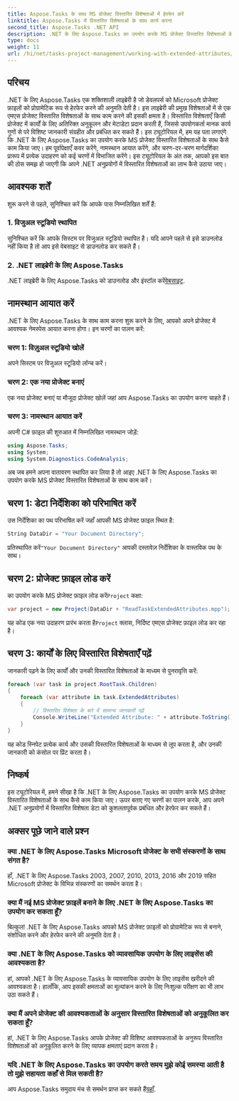 ```yaml
---
title: Aspose.Tasks के साथ MS प्रोजेक्ट विस्तारित विशेषताओं में हेरफेर करें
linktitle: Aspose.Tasks में विस्तारित विशेषताओं के साथ कार्य करना
second_title: Aspose.Tasks .NET API
description: .NET के लिए Aspose.Tasks का उपयोग करके MS प्रोजेक्ट विस्तारित विशेषताओं के साथ काम करना सीखें। आसानी से कार्य डेटा को प्रोग्रामेटिक रूप से प्रबंधित करें।
type: docs
weight: 11
url: /hi/net/tasks-project-management/working-with-extended-attributes/
---
```

## परिचय
.NET के लिए Aspose.Tasks एक शक्तिशाली लाइब्रेरी है जो डेवलपर्स को Microsoft प्रोजेक्ट फ़ाइलों को प्रोग्रामेटिक रूप से हेरफेर करने की अनुमति देती है। इस लाइब्रेरी की प्रमुख विशेषताओं में से एक एमएस प्रोजेक्ट विस्तारित विशेषताओं के साथ काम करने की इसकी क्षमता है। विस्तारित विशेषताएँ किसी प्रोजेक्ट में कार्यों के लिए अतिरिक्त अनुकूलन और मेटाडेटा प्रदान करती हैं, जिससे उपयोगकर्ता मानक कार्य गुणों से परे विशिष्ट जानकारी संग्रहीत और प्रबंधित कर सकते हैं।
इस ट्यूटोरियल में, हम यह पता लगाएंगे कि .NET के लिए Aspose.Tasks का उपयोग करके MS प्रोजेक्ट विस्तारित विशेषताओं के साथ कैसे काम किया जाए। हम पूर्वापेक्षाएँ कवर करेंगे, नामस्थान आयात करेंगे, और चरण-दर-चरण मार्गदर्शिका प्रारूप में प्रत्येक उदाहरण को कई चरणों में विभाजित करेंगे। इस ट्यूटोरियल के अंत तक, आपको इस बात की ठोस समझ हो जाएगी कि अपने .NET अनुप्रयोगों में विस्तारित विशेषताओं का लाभ कैसे उठाया जाए।
## आवश्यक शर्तें
शुरू करने से पहले, सुनिश्चित करें कि आपके पास निम्नलिखित शर्तें हैं:
### 1. विजुअल स्टूडियो स्थापित
सुनिश्चित करें कि आपके सिस्टम पर विजुअल स्टूडियो स्थापित है। यदि आपने पहले से इसे डाउनलोड नहीं किया है तो आप इसे वेबसाइट से डाउनलोड कर सकते हैं।
### 2. .NET लाइब्रेरी के लिए Aspose.Tasks
 .NET लाइब्रेरी के लिए Aspose.Tasks को डाउनलोड और इंस्टॉल करें[वेबसाइट](https://releases.aspose.com/tasks/net/).

## नामस्थान आयात करें
.NET के लिए Aspose.Tasks के साथ काम करना शुरू करने के लिए, आपको अपने प्रोजेक्ट में आवश्यक नेमस्पेस आयात करना होगा। इन चरणों का पालन करें:
### चरण 1: विज़ुअल स्टूडियो खोलें
अपने सिस्टम पर विजुअल स्टूडियो लॉन्च करें।
### चरण 2: एक नया प्रोजेक्ट बनाएं
एक नया प्रोजेक्ट बनाएं या मौजूदा प्रोजेक्ट खोलें जहां आप Aspose.Tasks का उपयोग करना चाहते हैं।
### चरण 3: नामस्थान आयात करें
अपनी C# फ़ाइल की शुरुआत में निम्नलिखित नामस्थान जोड़ें:
```csharp
using Aspose.Tasks;
using System;
using System.Diagnostics.CodeAnalysis;

```

अब जब हमने अपना वातावरण स्थापित कर लिया है तो आइए .NET के लिए Aspose.Tasks का उपयोग करके MS प्रोजेक्ट विस्तारित विशेषताओं के साथ काम करें।
## चरण 1: डेटा निर्देशिका को परिभाषित करें
उस निर्देशिका का पथ परिभाषित करें जहाँ आपकी MS प्रोजेक्ट फ़ाइल स्थित है:
```csharp
String DataDir = "Your Document Directory";
```
 प्रतिस्थापित करें`"Your Document Directory"` आपकी दस्तावेज़ निर्देशिका के वास्तविक पथ के साथ।
## चरण 2: प्रोजेक्ट फ़ाइल लोड करें
 का उपयोग करके MS प्रोजेक्ट फ़ाइल लोड करें`Project` कक्षा:
```csharp
var project = new Project(DataDir + "ReadTaskExtendedAttributes.mpp");
```
 यह कोड एक नया उदाहरण प्रारंभ करता है`Project` क्लास, निर्दिष्ट एमएस प्रोजेक्ट फ़ाइल लोड कर रहा है।
## चरण 3: कार्यों के लिए विस्तारित विशेषताएँ पढ़ें
जानकारी पढ़ने के लिए कार्यों और उनकी विस्तारित विशेषताओं के माध्यम से पुनरावृत्ति करें:
```csharp
foreach (var task in project.RootTask.Children)
{
    foreach (var attribute in task.ExtendedAttributes)
    {
        // विस्तारित विशेषता के बारे में सामान्य जानकारी पढ़ें
        Console.WriteLine("Extended Attribute: " + attribute.ToString());
    }
}
```
यह कोड स्निपेट प्रत्येक कार्य और उसकी विस्तारित विशेषताओं के माध्यम से लूप करता है, और उनकी जानकारी को कंसोल पर प्रिंट करता है।

## निष्कर्ष
इस ट्यूटोरियल में, हमने सीखा है कि .NET के लिए Aspose.Tasks का उपयोग करके MS प्रोजेक्ट विस्तारित विशेषताओं के साथ कैसे काम किया जाए। ऊपर बताए गए चरणों का पालन करके, आप अपने .NET अनुप्रयोगों में विस्तारित विशेषता डेटा को कुशलतापूर्वक प्रबंधित और हेरफेर कर सकते हैं।
## अक्सर पूछे जाने वाले प्रश्न
### क्या .NET के लिए Aspose.Tasks Microsoft प्रोजेक्ट के सभी संस्करणों के साथ संगत है?
हाँ, .NET के लिए Aspose.Tasks 2003, 2007, 2010, 2013, 2016 और 2019 सहित Microsoft प्रोजेक्ट के विभिन्न संस्करणों का समर्थन करता है।
### क्या मैं नई MS प्रोजेक्ट फ़ाइलें बनाने के लिए .NET के लिए Aspose.Tasks का उपयोग कर सकता हूँ?
बिल्कुल! .NET के लिए Aspose.Tasks आपको MS प्रोजेक्ट फ़ाइलों को प्रोग्रामेटिक रूप से बनाने, संशोधित करने और हेरफेर करने की अनुमति देता है।
### क्या .NET के लिए Aspose.Tasks को व्यावसायिक उपयोग के लिए लाइसेंस की आवश्यकता है?
हां, आपको .NET के लिए Aspose.Tasks के व्यावसायिक उपयोग के लिए लाइसेंस खरीदने की आवश्यकता है। हालाँकि, आप इसकी क्षमताओं का मूल्यांकन करने के लिए निःशुल्क परीक्षण का भी लाभ उठा सकते हैं।
### क्या मैं अपने प्रोजेक्ट की आवश्यकताओं के अनुसार विस्तारित विशेषताओं को अनुकूलित कर सकता हूँ?
हां, .NET के लिए Aspose.Tasks आपके प्रोजेक्ट की विशिष्ट आवश्यकताओं के अनुरूप विस्तारित विशेषताओं को अनुकूलित करने के लिए व्यापक क्षमताएं प्रदान करता है।
### यदि .NET के लिए Aspose.Tasks का उपयोग करते समय मुझे कोई समस्या आती है तो मुझे सहायता कहाँ से मिल सकती है?
 आप Aspose.Tasks समुदाय मंच से समर्थन प्राप्त कर सकते हैं[यहाँ](https://forum.aspose.com/c/tasks/15).